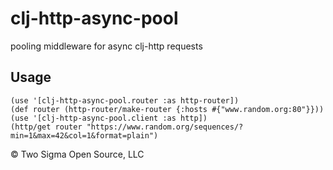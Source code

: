 clj-http-async-pool
===================

pooling middleware for async clj-http requests

Usage
-----

    (use '[clj-http-async-pool.router :as http-router])
    (def router (http-router/make-router {:hosts #{"www.random.org:80"}}))
    (use '[clj-http-async-pool.client :as http])
    (http/get router "https://www.random.org/sequences/?min=1&max=42&col=1&format=plain")

&copy; Two Sigma Open Source, LLC
